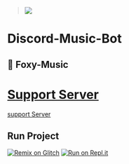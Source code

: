 >![](https://media.discordapp.net/attachments/872841130738331717/877838255238836254/Screenshot_20210819_142540.jpg)

# Discord-Music-Bot
## 🦊 Foxy-Music

# [Support Server](https://discord.gg/B4qDFWCw6k)
[support Server](https://discord.gg/B4qDFWCw6k)

## Run Project
[![Remix on Glitch](https://cdn.glitch.com/2703baf2-b643-4da7-ab91-7ee2a2d00b5b%2Fremix-button.svg)](https://glitch.com/edit/#!/import/github/Romilchavda/Foxy-Music)
[![Run on Repl.it](https://repl.it/badge/github/Romilchavda/Foxy-Music)](https://repl.it/github/Romilchavda/Foxy-Music)


